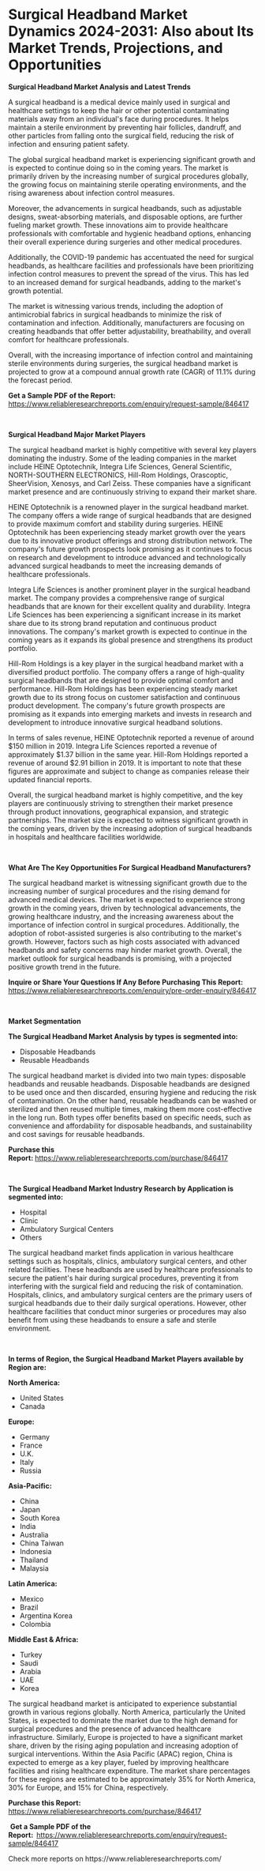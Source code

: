 <p><h1>Surgical Headband Market Dynamics 2024-2031: Also about Its Market Trends, Projections, and Opportunities</h1></p><p><strong>Surgical Headband Market Analysis and Latest Trends</strong></p>
<p><p>A surgical headband is a medical device mainly used in surgical and healthcare settings to keep the hair or other potential contaminating materials away from an individual's face during procedures. It helps maintain a sterile environment by preventing hair follicles, dandruff, and other particles from falling onto the surgical field, reducing the risk of infection and ensuring patient safety.</p><p>The global surgical headband market is experiencing significant growth and is expected to continue doing so in the coming years. The market is primarily driven by the increasing number of surgical procedures globally, the growing focus on maintaining sterile operating environments, and the rising awareness about infection control measures.</p><p>Moreover, the advancements in surgical headbands, such as adjustable designs, sweat-absorbing materials, and disposable options, are further fueling market growth. These innovations aim to provide healthcare professionals with comfortable and hygienic headband options, enhancing their overall experience during surgeries and other medical procedures.</p><p>Additionally, the COVID-19 pandemic has accentuated the need for surgical headbands, as healthcare facilities and professionals have been prioritizing infection control measures to prevent the spread of the virus. This has led to an increased demand for surgical headbands, adding to the market's growth potential.</p><p>The market is witnessing various trends, including the adoption of antimicrobial fabrics in surgical headbands to minimize the risk of contamination and infection. Additionally, manufacturers are focusing on creating headbands that offer better adjustability, breathability, and overall comfort for healthcare professionals.</p><p>Overall, with the increasing importance of infection control and maintaining sterile environments during surgeries, the surgical headband market is projected to grow at a compound annual growth rate (CAGR) of 11.1% during the forecast period.</p></p>
<p><strong>Get a Sample PDF of the Report:&nbsp;</strong> <a href="https://www.reliableresearchreports.com/enquiry/request-sample/846417">https://www.reliableresearchreports.com/enquiry/request-sample/846417</a></p>
<p>&nbsp;</p>
<p><strong>Surgical Headband Major Market Players</strong></p>
<p><p>The surgical headband market is highly competitive with several key players dominating the industry. Some of the leading companies in the market include HEINE Optotechnik, Integra Life Sciences, General Scientific, NORTH-SOUTHERN ELECTRONICS, Hill-Rom Holdings, Orascoptic, SheerVision, Xenosys, and Carl Zeiss. These companies have a significant market presence and are continuously striving to expand their market share.</p><p>HEINE Optotechnik is a renowned player in the surgical headband market. The company offers a wide range of surgical headbands that are designed to provide maximum comfort and stability during surgeries. HEINE Optotechnik has been experiencing steady market growth over the years due to its innovative product offerings and strong distribution network. The company's future growth prospects look promising as it continues to focus on research and development to introduce advanced and technologically advanced surgical headbands to meet the increasing demands of healthcare professionals.</p><p>Integra Life Sciences is another prominent player in the surgical headband market. The company provides a comprehensive range of surgical headbands that are known for their excellent quality and durability. Integra Life Sciences has been experiencing a significant increase in its market share due to its strong brand reputation and continuous product innovations. The company's market growth is expected to continue in the coming years as it expands its global presence and strengthens its product portfolio.</p><p>Hill-Rom Holdings is a key player in the surgical headband market with a diversified product portfolio. The company offers a range of high-quality surgical headbands that are designed to provide optimal comfort and performance. Hill-Rom Holdings has been experiencing steady market growth due to its strong focus on customer satisfaction and continuous product development. The company's future growth prospects are promising as it expands into emerging markets and invests in research and development to introduce innovative surgical headband solutions.</p><p>In terms of sales revenue, HEINE Optotechnik reported a revenue of around $150 million in 2019. Integra Life Sciences reported a revenue of approximately $1.37 billion in the same year. Hill-Rom Holdings reported a revenue of around $2.91 billion in 2019. It is important to note that these figures are approximate and subject to change as companies release their updated financial reports.</p><p>Overall, the surgical headband market is highly competitive, and the key players are continuously striving to strengthen their market presence through product innovations, geographical expansion, and strategic partnerships. The market size is expected to witness significant growth in the coming years, driven by the increasing adoption of surgical headbands in hospitals and healthcare facilities worldwide.</p></p>
<p>&nbsp;</p>
<p><strong>What Are The Key Opportunities For Surgical Headband Manufacturers?</strong></p>
<p><p>The surgical headband market is witnessing significant growth due to the increasing number of surgical procedures and the rising demand for advanced medical devices. The market is expected to experience strong growth in the coming years, driven by technological advancements, the growing healthcare industry, and the increasing awareness about the importance of infection control in surgical procedures. Additionally, the adoption of robot-assisted surgeries is also contributing to the market's growth. However, factors such as high costs associated with advanced headbands and safety concerns may hinder market growth. Overall, the market outlook for surgical headbands is promising, with a projected positive growth trend in the future.</p></p>
<p><strong>Inquire or Share Your Questions If Any Before Purchasing This Report:</strong> <a href="https://www.reliableresearchreports.com/enquiry/pre-order-enquiry/846417">https://www.reliableresearchreports.com/enquiry/pre-order-enquiry/846417</a></p>
<p>&nbsp;</p>
<p><strong>Market Segmentation</strong></p>
<p><strong>The Surgical Headband Market Analysis by types is segmented into:</strong></p>
<p><ul><li>Disposable Headbands</li><li>Reusable Headbands</li></ul></p>
<p><p>The surgical headband market is divided into two main types: disposable headbands and reusable headbands. Disposable headbands are designed to be used once and then discarded, ensuring hygiene and reducing the risk of contamination. On the other hand, reusable headbands can be washed or sterilized and then reused multiple times, making them more cost-effective in the long run. Both types offer benefits based on specific needs, such as convenience and affordability for disposable headbands, and sustainability and cost savings for reusable headbands.</p></p>
<p><strong>Purchase this Report:&nbsp;</strong><a href="https://www.reliableresearchreports.com/purchase/846417">https://www.reliableresearchreports.com/purchase/846417</a></p>
<p>&nbsp;</p>
<p><strong>The Surgical Headband Market Industry Research by Application is segmented into:</strong></p>
<p><ul><li>Hospital</li><li>Clinic</li><li>Ambulatory Surgical Centers</li><li>Others</li></ul></p>
<p><p>The surgical headband market finds application in various healthcare settings such as hospitals, clinics, ambulatory surgical centers, and other related facilities. These headbands are used by healthcare professionals to secure the patient's hair during surgical procedures, preventing it from interfering with the surgical field and reducing the risk of contamination. Hospitals, clinics, and ambulatory surgical centers are the primary users of surgical headbands due to their daily surgical operations. However, other healthcare facilities that conduct minor surgeries or procedures may also benefit from using these headbands to ensure a safe and sterile environment.</p></p>
<p>&nbsp;</p>
<p><strong>In terms of Region, the Surgical Headband Market Players available by Region are:</strong></p>
<p>
    <p> <strong> North America: </strong>
        <ul>
            <li>United States</li>
            <li>Canada</li>
        </ul>
        </p> 
    <p> <strong> Europe: </strong>
        <ul>
            <li>Germany</li>
            <li>France</li>
            <li>U.K.</li>
            <li>Italy</li>
            <li>Russia</li>
        </ul>
        </p> 
    <p> <strong> Asia-Pacific: </strong>
        <ul>
            <li>China</li>
            <li>Japan</li>
            <li>South Korea</li>
            <li>India</li>
            <li>Australia</li>
            <li>China Taiwan</li>
            <li>Indonesia</li>
            <li>Thailand</li>
            <li>Malaysia</li>
        </ul>
        </p> 
    <p> <strong> Latin America: </strong>
        <ul>
            <li>Mexico</li>
            <li>Brazil</li>
            <li>Argentina Korea</li>
            <li>Colombia</li>
        </ul>
        </p> 
    <p> <strong> Middle East & Africa: </strong>
        <ul>
            <li>Turkey</li>
            <li>Saudi</li>
            <li>Arabia</li>
            <li>UAE</li>
            <li>Korea</li>
        </ul>
    </p>
    </p>
<p><p>The surgical headband market is anticipated to experience substantial growth in various regions globally. North America, particularly the United States, is expected to dominate the market due to the high demand for surgical procedures and the presence of advanced healthcare infrastructure. Similarly, Europe is projected to have a significant market share, driven by the rising aging population and increasing adoption of surgical interventions. Within the Asia Pacific (APAC) region, China is expected to emerge as a key player, fueled by improving healthcare facilities and rising healthcare expenditure. The market share percentages for these regions are estimated to be approximately 35% for North America, 30% for Europe, and 15% for China, respectively.</p></p>
<p><strong>Purchase this Report: </strong><a href="https://www.reliableresearchreports.com/purchase/846417">https://www.reliableresearchreports.com/purchase/846417</a></p>
<p>&nbsp;<strong>Get a Sample PDF of the Report:&nbsp;&nbsp;</strong><a href="https://www.reliableresearchreports.com/enquiry/request-sample/846417">https://www.reliableresearchreports.com/enquiry/request-sample/846417</a></p>
<p><strong></strong></p>
<p>Check more reports on https://www.reliableresearchreports.com/</p>
